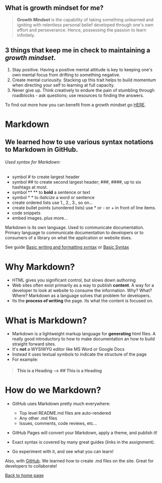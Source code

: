 ## What is growth mindset for me?

> **Growth Mindset** is the capability of taking something unlearned and igniting with relentless personal belief developed through one's own effort and perseverance. Hence, possessing the passion to learn infinitely.

## 3 things that keep me in check to maintaining a *growth mindset*.
1. Stay positive. Having a positive mental attitude is key to keeping one's own mental focus from drifting to something negative.
2. Create mental curiousity. Stacking up this trait helps to build momentum when directing your self to learning at full capacity.
3. Never give up. Think creatively to endure the pain of stumbling through roadblocks - ask questions; use resources to finding the answers.

To find out more how you can benefit from a growth mindset go [HERE](https://www.atlassian.com/blog/inside-atlassian/growth-mindset).


# Markdown

## We learned how to use various syntax notations to Markdown in GitHub.

###### Used syntax for Markdown:

- symbol # to create largest header
- symbol ## to create second largest header; ###, ####, up to six hashtags at most.
- symbol ** ** to **bold** a sentence or text
- symbol * * to *italicize* a word or sentence
- create ordered lists use 1., 2., 3., so on...
- create bullet points (unordered lists) use * or - or + in front of line items.
- code snippets
- embed images..plus more...

Markdown is its own language. Used to communicate documentation. Primary language to communicate documentation to developers or to consumers of a library on what the application or website does.

See guide [Basic writing and formatting syntax](https://docs.github.com/en/get-started/writing-on-github/getting-started-with-writing-and-formatting-on-github/basic-writing-and-formatting-syntax) or [Basic Syntax](https://www.markdownguide.org/basic-syntax/)

# Why Markdown?
- HTML gives you significant control, but slows down authoring
- Web sites often exist primarily as a way to publish **content**. A way for a developer to look at website to consume the information. Why? What? Where? Markdown as a language solves that problem for developers.
- Its the **process of writing** the page. Its what the content is focused on.

# What is Markdown?
* Markdown is a lightweight markup language for **generating** html files. A really good introductory to how to make documentation an how to build straight forward sites.
* It's **not** a WYSIWYG editor like MS Word or Google Docs
* Instead it uses textual symbols to indicate the structure of the page
* For example:

> #### This is a Heading    -->   ## This is a Heading

# How do we Markdown?
- GitHub uses Markdown pretty much everywhere:
    - Top level README.md files are auto-rendered
    - Any other .md files
    - Issues, comments, code reviews, etc...

- GitHub Pages will convert your Markdown, apply a theme, and publish it!
- Exact syntax is covered by many great guides (links in the assignment).
- Go experiment with it, and see what you can learn!


Also, with [GitHub](https://github.com/). We learned how to create .md files on the site. Great for developers to collaborate!

[Back to home page](https://github.com/jabuan0910/reading-notes-v2/blob/main/README.md)

